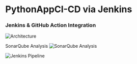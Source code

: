 # PythonAppCI-CD via Jenkins

### Jenkins & GitHub Action Integration

![Architecture](https://github.com/user-attachments/assets/b2877e74-e53b-48eb-bb5c-2a932cdb4632)


SonarQube Analysis
![SonarQube Analysis](https://github.com/user-attachments/assets/9596ce26-9542-44fd-93a7-ac50085bd7f0)


![Jenkins Pipeline](https://github.com/user-attachments/assets/a51da73a-f602-4f18-aa92-a8bd74c76f3e)

